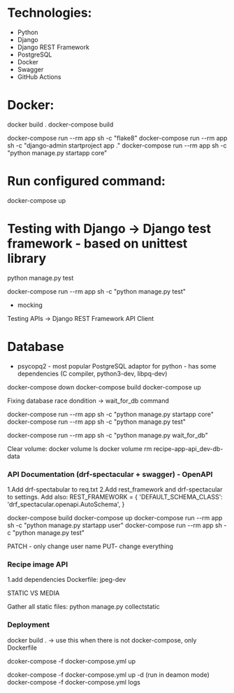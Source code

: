 # Technologies:
- Python
- Django
- Django REST Framework
- PostgreSQL
- Docker
- Swagger
- GitHub Actions

# Docker:
docker build .
docker-compose build

docker-compose run --rm app sh -c "flake8"
docker-compose run --rm app sh -c "django-admin startproject app ."
docker-compose run --rm app sh -c "python manage.py startapp core"

# Run configured command:
docker-compose up


# Testing with Django -> Django test framework - based on unittest library
python manage.py test

docker-compose run --rm app sh -c "python manage.py test"

- mocking

Testing APIs -> Django REST Framework API Client

# Database
- psycopq2 - most popular PostgreSQL adaptor for python
			- has some dependencies (C compiler, python3-dev, libpq-dev)

docker-compose down
docker-compose build
docker-compose up

Fixing database race dondition -> wait_for_db command




docker-compose run --rm app sh -c "python manage.py startapp core"
docker-compose run --rm app sh -c "python manage.py test"

docker-compose run --rm app sh -c "python manage.py wait_for_db"


Clear volume:
docker volume ls
docker volume rm recipe-app-api_dev-db-data


### API Documentation (drf-spectacular + swagger) - OpenAPI

1.Add drf-spectabular to req.txt
2.Add rest_framework and drf-spectacular to settings. Add also:
REST_FRAMEWORK = {
    'DEFAULT_SCHEMA_CLASS': 'drf_spectacular.openapi.AutoSchema',
}

docker-compose build
docker-compose up
docker-compose run --rm app sh -c "python manage.py startapp user"
docker-compose run --rm app sh -c "python manage.py test"


PATCH - only change user name
PUT- change everything

### Recipe image API
1.add dependencies
Dockerfile: jpeg-dev

STATIC VS MEDIA

Gather all static files:
python manage.py collectstatic

### Deployment
docker build . -> use this when there is not docker-compose, only Dockerfile

dcoker-compose -f docker-compose.yml up

dcoker-compose -f docker-compose.yml up -d (run in deamon mode)
docker-compose -f docker-compose.yml logs